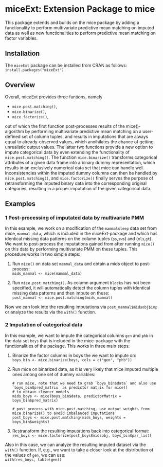 # miceExt: Extension Package to mice

This package extends and builds on the mice package by adding a functionality to perform 
multivariate predictive mean matching on imputed data as well as new functionalities to
perform predictive mean matching on factor variables.



## Installation

The `miceExt` package can be installed from CRAN as follows:  
	`install.packages("miceExt")`

	
	
## Overview

Overall, miceExt provides three funtions, namely

* `mice.post.matching()`,
* `mice.binarize()`,
* `mice.factorize()`,

out of which the first function post-processes results of the mice()-algorithm by performing 
multivariate predictive mean matching on a user-defined set of column tuples, and results in 
imputations that are always equal to already-observed values, which annihilates the chance of 
getting unrealistic output values. 
The latter two functions provide a new option to impute categorical data by even extending the
functionality of `mice.post.matching()`. The function `mice.binarize()` transforms categorical
attributes of a given data frame into a binary dummy representation, which results in an
exclusively numerical data set that mice can handle well. Inconsistencies within the imputed
dummy columns can then be handled by `mice.post.matching()`, and `mice.factorize()` finally 
serves the purpose of retransforming the imputed binary data into the corresponding original
categories, resulting in a proper imputation of the given categorical data.



## Examples

### 1 Post-processing of imputated data by multivariate PMM

In this example, we work on a modification of the  `mammalsleep` data set from mice, `mammal_data`,
which is included in the miceExt-package and which has identical missing data patterns on the column
tuples (`ps`,`sws`) and (`mls`,`gt`). We want to post-process the imputations gained from after running
`mice()` on this data by performing multivariate PMM on these tuples. This procedure works in two simple
steps:

1. Run `mice()` on data set `mammal_data` and obtain a mids object to post-process:  
	 `mids_mammal <- mice(mammal_data)`


2. Run `mice.post.matching()`. As column argument `blocks` has not been specified, it will
   automatically detect the column tuples with identical missing data patterns and then 
   impute on these:  
	 `post_mammal <- mice.post.matching(mids_mammal)`

Now we can look into the resulting imputations via `post_mammal$midsobj$imp` or analyze the results via 
the `with()` function.


### 2 Imputation of categorical data

In this example, we want to impute the categorical columns `gen` and `phb` in the data set `boys` that is
included in the mice-package with the functionalities of the package. This works in three main steps:

1. Binarize the factor columns in boys the we want to impute on:  
	`boys_bin <- mice.binarize(boys, cols = c("gen", "phb"))`

2. Run mice on binarized data, as it is very likely that mice imputed multiple ones among one set of dummy variables:  
	 ```
	 # run mice, note that we need to grab `boys_bin$data` and also use `boys_bin$pred_matrix` as predictor matrix for mice() 
	 # to obtain cleaner models
	 mids_boys <- mice(boys_bin$data, predictorMatrix = boys_bin$pred_matrix)  
	 
	 # post_process with mice.post.matching, use output weights from mice.binarize() to avoid imbalanced imputations
	 post_boys <- mice.post.matching(mids_boys, weights = boys_bin$weights)
	 ```

3. Restransform the resulting imputations back into categorical format:  
	 `res_boys <- mice.factorize(post_boys$midsobj, boys_bin$par_list)`

Also in this case, we can analyze the resulting imputed dataset via the `with()` function. If, e.g., we want to take
a closer look at the distribution of the values of `gen`, we can use:  
	`with(res_boys, table(gen))`
